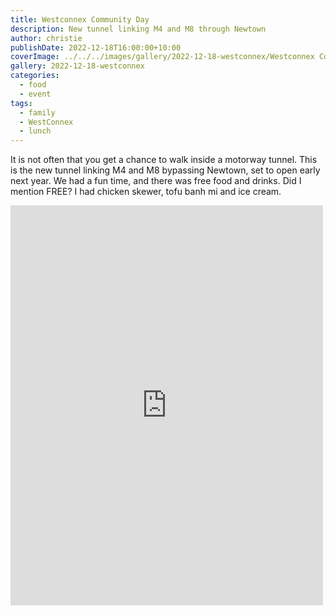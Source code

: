 ```yaml
---
title: Westconnex Community Day
description: New tunnel linking M4 and M8 through Newtown
author: christie
publishDate: 2022-12-18T16:00:00+10:00
coverImage: ../../../images/gallery/2022-12-18-westconnex/Westconnex Community Day.jpeg
gallery: 2022-12-18-westconnex
categories:
  - food
  - event
tags:
  - family
  - WestConnex
  - lunch
---
```


It is not often that you get a chance to walk inside a motorway tunnel. This is the new tunnel linking M4 and M8 bypassing Newtown, set to open early next year. We had a fun time, and there was free food and drinks. Did I mention FREE? I had chicken skewer, tofu banh mi and ice cream.

<iframe src="https://www.facebook.com/plugins/post.php?href=https%3A%2F%2Fwww.facebook.com%2Fchris1.tham%2Fposts%2Fpfbid06Sj6NdfzF95MhJADfyHSN4kxx3aNipS3FpHirFEsECxr5nKUGQg4WPqcjdGm28A9l&show_text=true&width=500" width="500" height="640" style="border:none;overflow:hidden" scrolling="no" frameborder="0" allowfullscreen="true" allow="autoplay; clipboard-write; encrypted-media; picture-in-picture; web-share"></iframe>
